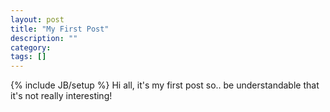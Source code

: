 ```yaml
---
layout: post
title: "My First Post"
description: ""
category: 
tags: []
---
```

{% include JB/setup %}
Hi all, it's my first post so.. be understandable that it's not really interesting! 
